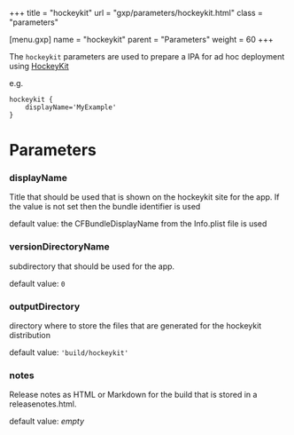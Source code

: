 +++
title = "hockeykit"
url = "gxp/parameters/hockeykit.html"
class = "parameters"

[menu.gxp]
name = "hockeykit"
parent = "Parameters"
weight = 60
+++

The `hockeykit` parameters are used to prepare a IPA for ad hoc deployment using [HockeyKit](https://github.com/bitstadium/HockeyKit)

e.g.

```
hockeykit {
	displayName='MyExample'
}
```

# Parameters


### displayName

Title that should be used that is shown on the hockeykit site for the app.
  If the value is not set then the bundle identifier is used

default value: the CFBundleDisplayName from the Info.plist file is used


### versionDirectoryName

subdirectory that should be used for the app.

default value: `0`


### outputDirectory

directory where to store the files that are generated for the hockeykit distribution

default value: `'build/hockeykit'`


### notes

Release notes as HTML or Markdown for the build that is stored in a releasenotes.html.

default value: _empty_
